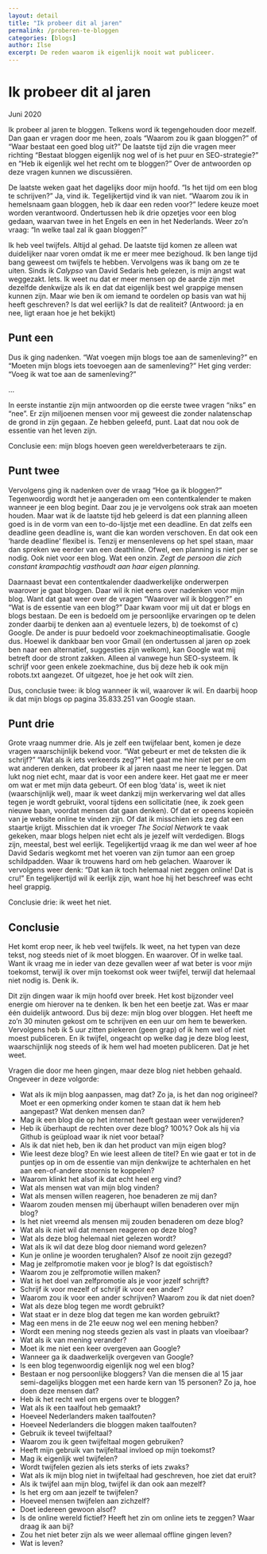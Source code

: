 ```yaml
---
layout: detail
title: "Ik probeer dit al jaren"
permalink: /proberen-te-bloggen
categories: [blogs]
author: Ilse
excerpt: De reden waarom ik eigenlijk nooit wat publiceer.
---
```


# Ik probeer dit al jaren
<div class="blog-date">Juni 2020</div>

Ik probeer al jaren te bloggen. Telkens word ik tegengehouden door mezelf. Dan gaan er vragen door me heen, zoals “Waarom zou ik gaan bloggen?” of “Waar bestaat een goed blog uit?” De laatste tijd zijn die vragen meer richting “Bestaat bloggen eigenlijk nog wel of is het puur en SEO-strategie?” en “Heb ik eigenlijk wel het recht om te bloggen?” Over de antwoorden op deze vragen kunnen we discussiëren.

De laatste weken gaat het dagelijks door mijn hoofd. “Is het tijd om een blog te schrijven?” Ja, vind ik. Tegelijkertijd vind ik van niet. “Waarom zou ik in hemelsnaam gaan bloggen, heb ik daar een reden voor?” Iedere keuze moet worden verantwoord. Ondertussen heb ik drie opzetjes voor een blog gedaan, waarvan twee in het Engels en een in het Nederlands. Weer zo’n vraag: “In welke taal zal ik gaan bloggen?”

Ik heb veel twijfels. Altijd al gehad. De laatste tijd komen ze alleen wat duidelijker naar voren omdat ik me er meer mee bezighoud. Ik ben lange tijd bang geweest om twijfels te hebben. Vervolgens was ik bang om ze te uiten. Sinds ik _Calypso_ van David Sedaris heb gelezen, is mijn angst wat weggezakt. Iets. Ik weet nu dat er meer mensen op de aarde zijn met dezelfde denkwijze als ik en dat dat eigenlijk best wel grappige mensen kunnen zijn. Maar wie ben ik om iemand te oordelen op basis van wat hij heeft geschreven? Is dat wel eerlijk? Is dat de realiteit? (Antwoord: ja en nee, ligt eraan hoe je het bekijkt)

## Punt een
Dus ik ging nadenken. “Wat voegen mijn blogs toe aan de samenleving?” en “Moeten mijn blogs iets toevoegen aan de samenleving?” Het ging verder: “Voeg ik wat toe aan de samenleving?”

…

In eerste instantie zijn mijn antwoorden op die eerste twee vragen “niks” en “nee”. Er zijn miljoenen mensen voor mij geweest die zonder nalatenschap de grond in zijn gegaan. Ze hebben geleefd, punt. Laat dat nou ook de essentie van het leven zijn.

Conclusie een: mijn blogs hoeven geen wereldverbeteraars te zijn.

## Punt twee
Vervolgens ging ik nadenken over de vraag “Hoe ga ik bloggen?” Tegenwoordig wordt het je aangeraden om een contentkalender te maken wanneer je een blog begint. Daar zou je je vervolgens ook strak aan moeten houden. Maar wat ik de laatste tijd heb geleerd is dat een planning alleen goed is in de vorm van een to-do-lijstje met een deadline. En dat zelfs een deadline geen deadline is, want die kan worden verschoven. En dat ook een ‘harde deadline’ flexibel is. Tenzij er mensenlevens op het spel staan, maar dan spreken we eerder van een deathline. Ofwel, een planning is niet per se nodig. Ook niet voor een blog. Wat een onzin. _Zegt de persoon die zich constant krampachtig vasthoudt aan haar eigen planning._

Daarnaast bevat een contentkalender daadwerkelijke onderwerpen waarover je gaat bloggen. Daar wil ik niet eens over nadenken voor mijn blog. Want dat gaat weer over de vragen “Waarover wil ik bloggen?” en “Wat is de essentie van een blog?” Daar kwam voor mij uit dat er blogs en blogs bestaan. De een is bedoeld om je persoonlijke ervaringen op te delen zonder daarbij te denken aan a) eventuele lezers, b) de toekomst of c) Google. De ander is puur bedoeld voor zoekmachineoptimalisatie. Google dus. Hoewel ik dankbaar ben voor Gmail (en ondertussen al jaren op zoek ben naar een alternatief, suggesties zijn welkom), kan Google wat mij betreft door de stront zakken. Alleen al vanwege hun SEO-systeem. Ik schrijf voor geen enkele zoekmachine, dus bij deze heb ik ook mijn robots.txt aangezet. Of uitgezet, hoe je het ook wilt zien.

Dus, conclusie twee: ik blog wanneer ik wil, waarover ik wil. En daarbij hoop ik dat mijn blogs op pagina 35.833.251 van Google staan.

## Punt drie
Grote vraag nummer drie. Als je zelf een twijfelaar bent, komen je deze vragen waarschijnlijk bekend voor. “Wat gebeurt er met de teksten die ik schrijf?” “Wat als ik iets verkeerds zeg?” Het gaat me hier niet per se om wat anderen denken, dat probeer ik al jaren naast me neer te leggen. Dat lukt nog niet echt, maar dat is voor een andere keer. Het gaat me er meer om wat er met mijn data gebeurt. Of een blog ‘data’ is, weet ik niet (waarschijnlijk wel), maar ik weet dankzij mijn werkervaring wel dat alles tegen je wordt gebruikt, vooral tijdens een sollicitatie (nee, ik zoek geen nieuwe baan, voordat mensen dat gaan denken). Of dat er opeens kopieën van je website online te vinden zijn. Of dat ik misschien iets zeg dat een staartje krijgt. Misschien dat ik vroeger _The Social Network_ te vaak gekeken, maar blogs helpen niet echt als je jezelf wilt verdedigen. Blogs zijn, meestal, best wel eerlijk. Tegelijkertijd vraag ik me dan wel weer af hoe David Sedaris wegkomt met het voeren van zijn tumor aan een groep schildpadden. Waar ik trouwens hard om heb gelachen. Waarover ik vervolgens weer denk: “Dat kan ik toch helemaal niet zeggen online! Dat is cru!” En tegelijkertijd wil ik eerlijk zijn, want hoe hij het beschreef was echt heel grappig.

Conclusie drie: ik weet het niet.

## Conclusie
Het komt erop neer, ik heb veel twijfels. Ik weet, na het typen van deze tekst, nog steeds niet of ik moet bloggen. En waarover. Of in welke taal. Want ik vraag me in ieder van deze gevallen weer af wat beter is voor _mijn_ toekomst, terwijl ik over mijn toekomst ook weer twijfel, terwijl dat helemaal niet nodig is. Denk ik.

Dit zijn dingen waar ik mijn hoofd over breek. Het kost bijzonder veel energie om hierover na te denken. Ik ben het een beetje zat. Was er maar één duidelijk antwoord. Dus bij deze: mijn blog over bloggen. Het heeft me zo’n 30 minuten gekost om te schrijven en een uur om hem te bewerken. Vervolgens heb ik 5 uur zitten piekeren (geen grap) of ik hem wel of niet moest publiceren. En ik twijfel, ongeacht op welke dag je deze blog leest, waarschijnlijk nog steeds of ik hem wel had moeten publiceren. Dat je het weet.

Vragen die door me heen gingen, maar deze blog niet hebben gehaald. Ongeveer in deze volgorde:

- Wat als ik mijn blog aanpassen, mag dat? Zo ja, is het dan nog origineel? Moet er een opmerking onder komen te staan dat ik hem heb aangepast? Wat denken mensen dan?
- Mag ik een blog die op het internet heeft gestaan weer verwijderen?
- Heb ik überhaupt de rechten over deze blog? 100%? Ook als hij via Github is geüpload waar ik niet voor betaal?
- Als ik dat niet heb, ben ik dan het product van mijn eigen blog?
- Wie leest deze blog? En wie leest alleen de titel? En wie gaat er tot in de puntjes op in om de essentie van mijn denkwijze te achterhalen en het aan een-of-andere stoornis te koppelen?
- Waarom klinkt het alsof ik dat echt heel erg vind?
- Wat als mensen wat van mijn blog vinden?
- Wat als mensen willen reageren, hoe benaderen ze mij dan?
- Waarom zouden mensen mij überhaupt willen benaderen over mijn blog?
- Is het niet vreemd als mensen mij zouden benaderen om deze blog?
- Wat als ik niet wil dat mensen reageren op deze blog?
- Wat als deze blog helemaal niet gelezen wordt?
- Wat als ik wil dat deze blog door niemand word gelezen?
- Kun je online je woorden terughalen? Alsof ze nooit zijn gezegd?
- Mag je zelfpromotie maken voor je blog? Is dat egoïstisch?
- Waarom zou je zelfpromotie willen maken?
- Wat is het doel van zelfpromotie als je voor jezelf schrijft?
- Schrijf ik voor mezelf of schrijf ik voor een ander?
- Waarom zou ik voor een ander schrijven? Waarom zou ik dat niet doen?
- Wat als deze blog tegen me wordt gebruikt?
- Wat staat er in deze blog dat tegen me kan worden gebruikt?
- Mag een mens in de 21e eeuw nog wel een mening hebben?
- Wordt een mening nog steeds gezien als vast in plaats van vloeibaar?
- Wat als ik van mening verander?
- Moet ik me niet een keer overgeven aan Google?
- Wanneer ga ik daadwerkelijk overgeven van Google?
- Is een blog tegenwoordig eigenlijk nog wel een blog?
- Bestaan er nog persoonlijke bloggers? Van die mensen die al 15 jaar semi-dagelijks bloggen met een harde kern van 15 personen? Zo ja, hoe doen deze mensen dat?
- Heb ik het recht wel om ergens over te bloggen?
- Wat als ik een taalfout heb gemaakt?
- Hoeveel Nederlanders maken taalfouten?
- Hoeveel Nederlanders die bloggen maken taalfouten?
- Gebruik ik teveel twijfeltaal?
- Waarom zou ik geen twijfeltaal mogen gebruiken?
- Heeft mijn gebruik van twijfeltaal invloed op mijn toekomst?
- Mag ik eigenlijk wel twijfelen?
- Wordt twijfelen gezien als iets sterks of iets zwaks?
- Wat als ik mijn blog niet in twijfeltaal had geschreven, hoe ziet dat eruit?
- Als ik twijfel aan mijn blog, twijfel ik dan ook aan mezelf?
- Is het erg om aan jezelf te twijfelen?
- Hoeveel mensen twijfelen aan zichzelf?
- Doet iedereen gewoon alsof?
- Is de online wereld fictief? Heeft het zin om online iets te zeggen? Waar draag ik aan bij?
- Zou het niet beter zijn als we weer allemaal offline gingen leven?
- Wat is leven?

